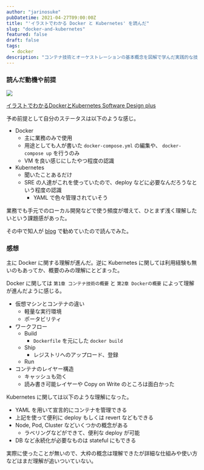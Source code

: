 ```yaml
---
author: "jarinosuke"
pubDatetime: 2021-04-27T09:00:00Z
title: "'イラストでわかる Docker と Kubernetes' を読んだ"
slug: "docker-and-kubernetes"
featured: false
draft: false
tags:
  - docker
description: "コンテナ技術とオーケストレーションの基本概念を図解で学んだ実践的な技術書レビュー"
---
```

### 読んだ動機や前提

<a target="_blank"  href="https://www.amazon.co.jp/gp/product/B08PNMRXKN/ref=as_li_tl?ie=UTF8&camp=247&creative=1211&creativeASIN=B08PNMRXKN&linkCode=as2&tag=jarinosuke-22&linkId=d602065dfe8eead0133a045f4ad964af"><img border="0" src="https://ws-fe.amazon-adsystem.com/widgets/q?_encoding=UTF8&MarketPlace=JP&ASIN=B08PNMRXKN&ServiceVersion=20070822&ID=AsinImage&WS=1&Format=_SL250_&tag=jarinosuke-22" ></a>

<a target="_blank" href="https://www.amazon.co.jp/gp/product/B08PNMRXKN/ref=as_li_tl?ie=UTF8&camp=247&creative=1211&creativeASIN=B08PNMRXKN&linkCode=as2&tag=jarinosuke-22&linkId=9533f89539259a55c9fb34e2278d32bc">イラストでわかるDockerとKubernetes Software Design plus</a>

予め前提として自分のステータスは以下のような感じ。

- Docker
  - 主に業務のみで使用
  - 用途としても人が書いた `docker-compose.yml` の編集や、 `docker-compose up` を行うのみ
  - VM を良い感じにしたやつ程度の認識
- Kubernetes
  - 聞いたことあるだけ
  - SRE の人達がこれを使っていたので、deploy などに必要なんだろうなという程度の認識
    - YAML で色々管理されていそう

業務でも手元でのローカル開発などで使う頻度が増えて、ひとまず浅く理解したいという課題感があった。

その中で知人が [blog](https://please-sleep.cou929.nu/docker-kubenetes-book.html) で勧めていたので読んでみた。

### 感想

主に Docker に関する理解が進んだ。逆に Kubernetes に関しては利用経験も無いのもあってか、概要のみの理解にとどまった。

Docker に関しては `第1章 コンテナ技術の概要` と `第2章 Dockerの概要` によって理解が進んだように感じる。

- 仮想マシンとコンテナの違い
  - 軽量な実行環境
  - ポータビリティ
- ワークフロー
  - Build
    - `Dockerfile` を元にした `docker build` 
  - Ship
    - レジストリへのアップロード、登録
  - Run
- コンテナのレイヤー構造
  - キャッシュも効く
  - 読み書き可能レイヤーや Copy on Write のところは面白かった

Kubernetes に関しては以下のような理解になった。

- YAML を用いて宣言的にコンテナを管理できる
- 上記を使って便利に deploy もしくは revert などもできる
- Node, Pod, Cluster などいくつかの概念がある
  - ラベリングなどができて、便利な deploy が可能
- DB など永続化が必要なものは stateful にもできる

実際に使ったことが無いので、大枠の概念は理解できたが詳細な仕組みや使い方などはまだ理解が追いついていない。